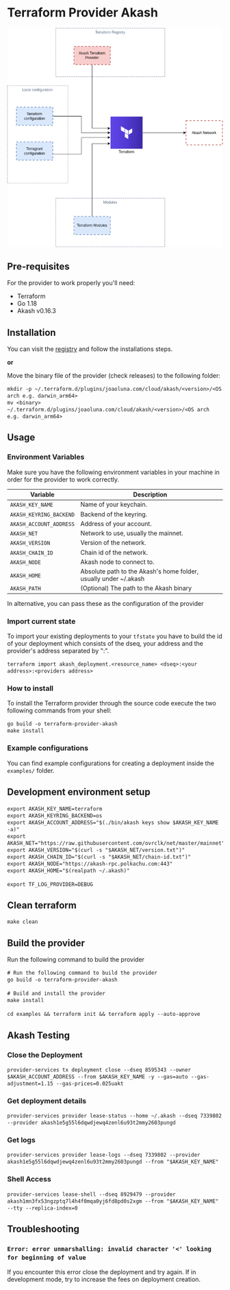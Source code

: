 # Terraform Provider Akash

<img src="diagram.png" alt="isolated" width="512"/>

## Pre-requisites
For the provider to work properly you'll need:

- Terraform
- Go 1.18
- Akash v0.16.3

## Installation

You can visit the [registry](https://registry.terraform.io/providers/cloud-j-luna/akash/latest) and follow the installations steps.

**or**

Move the binary file of the provider (check releases) to the following folder:
```shell
mkdir -p ~/.terraform.d/plugins/joaoluna.com/cloud/akash/<version>/<OS arch e.g. darwin_arm64>
mv <binary> ~/.terraform.d/plugins/joaoluna.com/cloud/akash/<version>/<OS arch e.g. darwin_arm64>
```

## Usage

### Environment Variables
Make sure you have the following environment variables in your machine in order for the provider to work correctly.

| Variable                | Description                                                      |
|-------------------------|------------------------------------------------------------------|
| `AKASH_KEY_NAME`        | Name of your keychain.                                           |
| `AKASH_KEYRING_BACKEND` | Backend of the keyring.                                          |
| `AKASH_ACCOUNT_ADDRESS` | Address of your account.                                         |
| `AKASH_NET`             | Network to use, usually the mainnet.                             |
| `AKASH_VERSION`         | Version of the network.                                          |
| `AKASH_CHAIN_ID`        | Chain id of the network.                                         |
| `AKASH_NODE`            | Akash node to connect to.                                        |
| `AKASH_HOME`            | Absolute path to the Akash's home folder, usually under ~/.akash |
| `AKASH_PATH`            | (Optional) The path to the Akash binary                          |

In alternative, you can pass these as the configuration of the provider

### Import current state
To import your existing deployments to your `tfstate` you have to build the id of your deployment which consists of the dseq, your address and the provider's address separated by ":".
```shell
terraform import akash_deployment.<resource_name> <dseq>:<your address>:<providers address>
```

### How to install
To install the Terraform provider through the source code execute the two following commands from your shell:
```shell
go build -o terraform-provider-akash
make install
```

### Example configurations
You can find example configurations for creating a deployment inside the `examples/` folder.

## Development environment setup

```shell
export AKASH_KEY_NAME=terraform
export AKASH_KEYRING_BACKEND=os
export AKASH_ACCOUNT_ADDRESS="$(./bin/akash keys show $AKASH_KEY_NAME -a)"
export AKASH_NET="https://raw.githubusercontent.com/ovrclk/net/master/mainnet"
export AKASH_VERSION="$(curl -s "$AKASH_NET/version.txt")"
export AKASH_CHAIN_ID="$(curl -s "$AKASH_NET/chain-id.txt")"
export AKASH_NODE="https://akash-rpc.polkachu.com:443"
export AKASH_HOME="$(realpath ~/.akash)"

export TF_LOG_PROVIDER=DEBUG
```

## Clean terraform
```shell
make clean
```

## Build the provider

Run the following command to build the provider

```shell
# Run the following command to build the provider
go build -o terraform-provider-akash

# Build and install the provider
make install

cd examples && terraform init && terraform apply --auto-approve
```

## Akash Testing

### Close the Deployment

```shell
provider-services tx deployment close --dseq 8595343 --owner $AKASH_ACCOUNT_ADDRESS --from $AKASH_KEY_NAME -y --gas=auto --gas-adjustment=1.15 --gas-prices=0.025uakt
```

### Get deployment details

```shell
provider-services provider lease-status --home ~/.akash --dseq 7339802 --provider akash1e5g55l6dqwdjewq4zenl6u93t2mmy2603pungd
```

### Get logs

```shell
provider-services provider lease-logs --dseq 7339802 --provider akash1e5g55l6dqwdjewq4zenl6u93t2mmy2603pungd --from "$AKASH_KEY_NAME"
```

### Shell Access

```shell
provider-services lease-shell --dseq 8929479 --provider akash1mn3fx53ngzptq7l4h4f0mqa0yj6fd8pd0s2xgm --from "$AKASH_KEY_NAME" --tty --replica-index=0
```

## Troubleshooting

### `Error: error unmarshalling: invalid character '<' looking for beginning of value`
If you encounter this error close the deployment and try again.
If in development mode, try to increase the fees on deployment creation.
